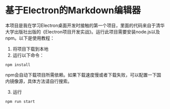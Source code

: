# 基于Electron的Markdown编辑器
本项目是我在学习Electron桌面开发时接触的第一个项目，里面的代码来自于清华大学出版社出版的《Electron项目开发实战》。运行此项目需要安装node.js以及npm。以下是使用教程：
1. 将项目下载到本地
2. 运行以下命令：
```
npm install
```
npm会自动下载项目所需依赖。如果下载速度慢或者下载失败，可以配置一下国内镜像源，具体方法请自行搜索。

3. 运行
```
npm run start
```
